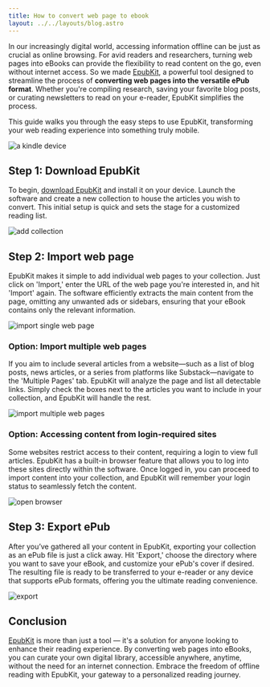 ```yaml
---
title: How to convert web page to ebook
layout: ../../layouts/blog.astro
---
```


In our increasingly digital world, accessing information offline can be just as crucial as online browsing. For avid readers and researchers, turning web pages into eBooks can provide the flexibility to read content on the go, even without internet access. So we made [EpubKit](/), a powerful tool designed to streamline the process of **converting web pages into the versatile ePub format**. Whether you're compiling research, saving your favorite blog posts, or curating newsletters to read on your e-reader, EpubKit simplifies the process. 

This guide walks you through the easy steps to use EpubKit, transforming your web reading experience into something truly mobile.

![a kindle device](/images/kindle.png)

## Step 1: Download EpubKit

To begin, [download EpubKit](/) and install it on your device. Launch the software and create a new collection to house the articles you wish to convert. This initial setup is quick and sets the stage for a customized reading list.

![add collection](/images/epubkit-add-collection.png)

## Step 2: Import web page

EpubKit makes it simple to add individual web pages to your collection. Just click on 'Import,' enter the URL of the web page you're interested in, and hit 'Import' again. The software efficiently extracts the main content from the page, omitting any unwanted ads or sidebars, ensuring that your eBook contains only the relevant information.

![import single web page](/images/epubkit-single-page.png)

### Option: Import multiple web pages

If you aim to include several articles from a website—such as a list of blog posts, news articles, or a series from platforms like Substack—navigate to the 'Multiple Pages' tab. EpubKit will analyze the page and list all detectable links. Simply check the boxes next to the articles you want to include in your collection, and EpubKit will handle the rest.

![import multiple web pages](/images/epubkit-multi-pages.png)

### Option: Accessing content from login-required sites

Some websites restrict access to their content, requiring a login to view full articles. EpubKit has a built-in browser feature that allows you to log into these sites directly within the software. Once logged in, you can proceed to import content into your collection, and EpubKit will remember your login status to seamlessly fetch the content.

![open browser](/images/epubkit-open-browser.png)

## Step 3: Export ePub

After you’ve gathered all your content in EpubKit, exporting your collection as an ePub file is just a click away. Hit 'Export,' choose the directory where you want to save your eBook, and customize your ePub's cover if desired. The resulting file is ready to be transferred to your e-reader or any device that supports ePub formats, offering you the ultimate reading convenience.

![export](/images/epubkit-export.png)

## Conclusion

[EpubKit](/) is more than just a tool — it's a solution for anyone looking to enhance their reading experience. By converting web pages into eBooks, you can curate your own digital library, accessible anywhere, anytime, without the need for an internet connection. Embrace the freedom of offline reading with EpubKit, your gateway to a personalized reading journey.